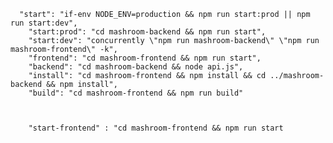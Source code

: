       "start": "if-env NODE_ENV=production && npm run start:prod || npm run start:dev",
        "start:prod": "cd mashroom-backend && npm run start",
        "start:dev": "concurrently \"npm run mashroom-backend\" \"npm run mashroom-frontend\" -k",
        "frontend": "cd mashroom-frontend && npm run start",
        "backend": "cd mashroom-backend && node api.js",
        "install": "cd mashroom-frontend && npm install && cd ../mashroom-backend && npm install",
        "build": "cd mashroom-frontend && npm run build"



        "start-frontend" : "cd mashroom-frontend && npm run start